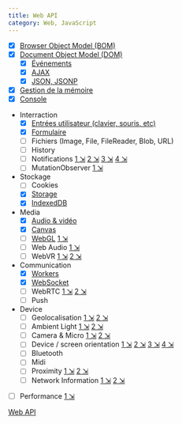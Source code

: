 ```yaml
---
title: Web API
category: Web, JavaScript
---
```


- [x] [Browser Object Model (BOM)](!jsapi/js-bom.md)
- [x] [Document Object Model (DOM)](!jsapi/js-dom.md)
  - [x] [Événements](!jsapi/js-events.md)
  - [x] [AJAX](!jsapi/js-ajax.md)
  - [x] [JSON, JSONP](!jsapi/js-json.md)
- [x] [Gestion de la mémoire](!jsapi/js-memory.md)
- [x] [Console](!jsapi/js-console.md)
- Interraction
  - [x] [Entrées utilisateur (clavier, souris, etc)](!jsapi/js-user-interaction.md)
  - [x] [Formulaire](!jsapi/js-form.md)
  - [ ] Fichiers (Image, File, FileReader, Blob, URL)
  - [ ] History
  - [ ] Notifications [1 &#x21F2;](https://developer.mozilla.org/en-US/docs/Web/API/notification) [2 &#x21F2;](https://developer.mozilla.org/en-US/docs/Web/API/Notifications_API/Using_the_Notifications_API) [3 &#x21F2;](https://developer.mozilla.org/en-US/docs/Web/Guide/API/Vibration) [4 &#x21F2;](https://developer.mozilla.org/en-US/docs/Web/API/Alarm_API)
  - [ ] MutationObserver [1 &#x21F2;](https://blog.sessionstack.com/how-javascript-works-tracking-changes-in-the-dom-using-mutationobserver-86adc7446401)
- Stockage
  - [ ] Cookies
  - [x] [Storage](!jsapi/js-storage.md)
  - [x] [IndexedDB](!jsapi/js-indexeddb.md)
- Media
  - [x] [Audio & vidéo](!jsapi/js-audio-video.md)
  - [x] [Canvas](!jsapi/js-canvas.md)
  - [ ] [WebGL](!jsapi/js-webgl.md) [1 &#x21F2;](https://developer.mozilla.org/fr/docs/Web/API/WebGL_API/Tutorial)
  - [ ] Web Audio [1 &#x21F2;](https://developer.mozilla.org/fr/docs/Web/API/Web_Audio_API)
  - [ ] WebVR [1 &#x21F2;](https://medium.freecodecamp.org/how-to-wish-someone-happy-birthday-using-augmented-reality-3809776cb655) [2 &#x21F2;](https://hacks.mozilla.org/2018/09/converting-a-webgl-application-to-webvr/)
- Communication
  - [x] [Workers](!jsapi/js-worker.md)
  - [x] [WebSocket](!jsapi/js-websocket.md)
  - [ ] WebRTC [1 &#x21F2;](https://developer.mozilla.org/en-US/docs/Web/API/WebRTC_API) [2 &#x21F2;](https://blog.sessionstack.com/how-javascript-works-webrtc-and-the-mechanics-of-peer-to-peer-connectivity-87cc56c1d0ab)
  - [ ] Push
- Device
  - [ ] Geolocalisation [1 &#x21F2;](https://developer.mozilla.org/en-US/docs/Web/API/Geolocation/Using_geolocation) [2 &#x21F2;](https://developer.mozilla.org/en-US/Apps/Fundamentals/gather_and_modify_data/Plotting_yourself_on_the_map)
  - [ ] Ambient Light [1 &#x21F2;](https://developer.mozilla.org/en-US/docs/Web/API/Ambient_Light_Events) [2 &#x21F2;](https://developer.mozilla.org/en-US/Apps/Fundamentals/gather_and_modify_data/Responding_to_light_conditions)
  - [ ] Camera & Micro [1 &#x21F2;](https://developer.mozilla.org/en-US/docs/Web/API/MediaDevices/getUserMedia) [2 &#x21F2;](https://developer.mozilla.org/en-US/docs/Web/API/WebRTC_API/Taking_still_photos)
  - [ ] Device / screen orientation [1 &#x21F2;](https://developer.mozilla.org/en-US/Apps/Fundamentals/gather_and_modify_data/responding_to_device_orientation_changes) [2 &#x21F2;](https://developer.mozilla.org/en-US/docs/Web/Guide/Events/Orientation_and_motion_data_explained) [3 &#x21F2;](https://developer.mozilla.org/en-US/docs/Web/API/Detecting_device_orientation) [4 &#x21F2;](https://developer.mozilla.org/en-US/docs/Web/API/CSS_Object_Model/Managing_screen_orientation)
  - [ ] Bluetooth
  - [ ] Midi
  - [ ] Proximity [1 &#x21F2;](https://developer.mozilla.org/en-US/docs/WebAPI/Proximity) [2 &#x21F2;](https://developer.mozilla.org/en-US/Apps/Build/gather_and_modify_data/Near_or_far_responding_to_proximity)
  - [ ] Network Information [1 &#x21F2;](https://developer.mozilla.org/en-US/Apps/Developing/gather_and_modify_data/Optimizing_for_high_and_low_network_speeds) [2 &#x21F2;](https://developer.mozilla.org/en-US/docs/Web/API/Network_Information_API)
- [ ] Performance [1 &#x21F2;](https://developer.mozilla.org/en-US/docs/Web/API/Performance)

[Web API](https://developer.mozilla.org/fr/docs/Web/API)